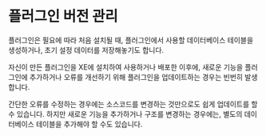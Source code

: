 # 플러그인 버전 관리


플러그인은 필요에 따라 처음 설치될 때, 플러그인에서 사용할 데이터베이스 테이블을 생성하거나, 초기 설정 데이터를 저장해놓기도 합니다. 


자신이 만든 플러그인을 XE에 설치하여 사용하거나 배포한 이후에, 새로운 기능을 플러그인에 추가하거나 오류를 개선하기 위해 플러그인을 업데이트하는 경우는 빈번히 발생합니다.

간단한 오류를 수정하는 경우에는 소스코드를 변경하는 것만으로도 쉽게 업데이트를 할 수 있습니다. 하지만 새로운 기능을 추가하거나 구조를 변경하는 경우에는, 별도의 데이터베이스 테이블을 추가해야 할 수도 있습니다.